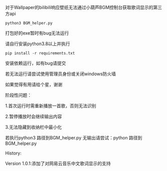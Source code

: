 对于Wallpaper的bilibili响应壁纸无法通过小葫芦BGM控制台获取歌词显示的第三方api

```
python3 BGM_helper.py
```

打包好的exe暂时有bug无法运行

请自行安装python3.8以上并执行
```
pip install -r requirements.txt
```
安装依赖运行，如有bug请提交

若无法运行请尝试使用管理员身份或关闭windows防火墙

如果觉得有用请给个星，谢谢

阶段性问题：

1.首次运行时需重新播放一首歌，否则无法识别

2.暂停播放时会继续输出内容

3.无法隐藏到收纳栏中最小化



若执行python3 路径到BGM_helper.py  无输出请尝试：python 路径到BGM_helper.py


History:

Version 1.0.1:添加了对网易云音乐中文歌词显示的支持
